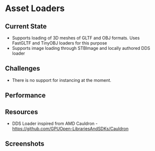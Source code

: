 # Asset Loaders
## Current State
* Supports loading of 3D meshes of GLTF and OBJ formats. Uses FastGLTF and TinyOBJ loaders for this purpose
* Supports image loading through STBImage and locally authored DDS loader

## Challenges
* There is no support for instancing at the moment.

## Performance 

## Resources
* DDS Loader inspired from AMD Cauldron - https://github.com/GPUOpen-LibrariesAndSDKs/Cauldron
  
## Screenshots
